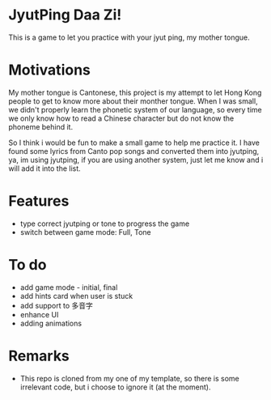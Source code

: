 # JyutPing Daa Zi!
This is a game to let you practice with your jyut ping, my mother tongue.

# Motivations
My mother tongue is Cantonese, this project is my attempt to let Hong Kong people to get to know more about their monther tongue. When I was small, we didn't properly learn the phonetic system of our language, so every time we only know how to read a Chinese character but do not know the phoneme behind it.

So I think i would be fun to make a small game to help me practice it. I have found some lyrics from Canto pop songs and converted them into jyutping, ya, im using jyutping, if you are using another system, just let me know and i will add it into the list.

# Features
- type correct jyutping or tone to progress the game
- switch between game mode: Full, Tone

# To do
- add game mode - initial, final
- add hints card when user is stuck
- add support to 多音字
- enhance UI
- adding animations

# Remarks
- This repo is cloned from my one of my template, so there is some irrelevant code, but i choose to ignore it (at the moment).